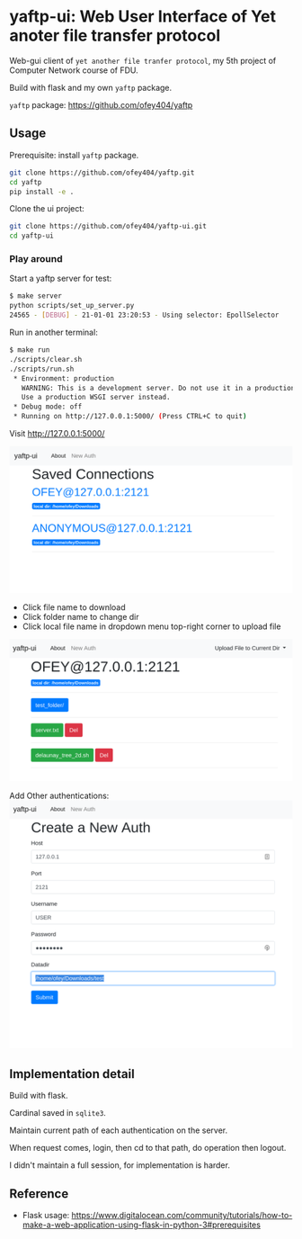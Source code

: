 # yaftp-ui: Web User Interface of Yet anoter file transfer protocol

Web-gui client of `yet another file tranfer protocol`, my 5th project of Computer Network course of FDU.

Build with flask and my own `yaftp` package.

`yaftp` package: https://github.com/ofey404/yaftp

## Usage

Prerequisite: install `yaftp` package.

```bash
git clone https://github.com/ofey404/yaftp.git
cd yaftp
pip install -e .
```

Clone the ui project:

```bash
git clone https://github.com/ofey404/yaftp-ui.git
cd yaftp-ui
```

### Play around
Start a yaftp server for test:

```bash
$ make server
python scripts/set_up_server.py
24565 - [DEBUG] - 21-01-01 23:20:53 - Using selector: EpollSelector
```

Run in another terminal:

```bash
$ make run
./scripts/clear.sh
./scripts/run.sh
 * Environment: production
   WARNING: This is a development server. Do not use it in a production deployment.
   Use a production WSGI server instead.
 * Debug mode: off
 * Running on http://127.0.0.1:5000/ (Press CTRL+C to quit)
```

Visit http://127.0.0.1:5000/

![connection page](doc/images/connections.png)

- Click file name to download
- Click folder name to change dir
- Click local file name in dropdown menu top-right corner to upload file

![inside](doc/images/inside.png)

Add Other authentications:
![auth](doc/images/auth.png)


## Implementation detail
Build with flask.

Cardinal saved in `sqlite3`.

Maintain current path of each authentication on the server.

When request comes, login, then cd to that path, do operation then logout.

I didn't maintain a full session, for implementation is harder.

## Reference
- Flask usage: https://www.digitalocean.com/community/tutorials/how-to-make-a-web-application-using-flask-in-python-3#prerequisites
